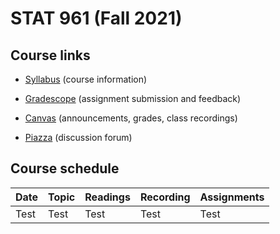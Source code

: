 # STAT 961 (Fall 2021)

## Course links

- [Syllabus](https://github.com/Katsevich-Teaching/stat-961-fall-2021/blob/main/Syllabus.pdf) (course information)

- [Gradescope](https://www.gradescope.com/courses/284562) (assignment submission and feedback)

- [Canvas](https://canvas.upenn.edu/courses/1597407) (announcements, grades, class recordings)

- [Piazza](piazza.com/upenn/fall2021/stat961) (discussion forum)

## Course schedule

Date | Topic | Readings | Recording | Assignments
:---|:---|:---|:---|:---
Test | Test | Test | Test | Test
